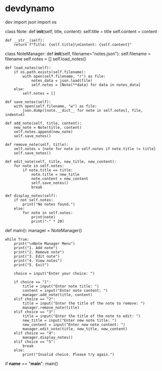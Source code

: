 # devdynamo
dev
import json
import os

class Note:
    def __init__(self, title, content):
        self.title = title
        self.content = content

    def __str__(self):
        return f"Title: {self.title}\nContent: {self.content}"

class NoteManager:
    def __init__(self, filename="notes.json"):
        self.filename = filename
        self.notes = []
        self.load_notes()

    def load_notes(self):
        if os.path.exists(self.filename):
            with open(self.filename, "r") as file:
                notes_data = json.load(file)
                self.notes = [Note(**data) for data in notes_data]
        else:
            self.notes = []

    def save_notes(self):
        with open(self.filename, "w") as file:
            json.dump([note.__dict__ for note in self.notes], file, indent=4)

    def add_note(self, title, content):
        new_note = Note(title, content)
        self.notes.append(new_note)
        self.save_notes()

    def remove_note(self, title):
        self.notes = [note for note in self.notes if note.title != title]
        self.save_notes()

    def edit_note(self, title, new_title, new_content):
        for note in self.notes:
            if note.title == title:
                note.title = new_title
                note.content = new_content
                self.save_notes()
                break

    def display_notes(self):
        if not self.notes:
            print("No notes found.")
        else:
            for note in self.notes:
                print(note)
                print("-" * 20)

def main():
    manager = NoteManager()

    while True:
        print("\nNote Manager Menu")
        print("1. Add note")
        print("2. Remove note")
        print("3. Edit note")
        print("4. View notes")
        print("5. Exit")

        choice = input("Enter your choice: ")

        if choice == "1":
            title = input("Enter note title: ")
            content = input("Enter note content: ")
            manager.add_note(title, content)
        elif choice == "2":
            title = input("Enter the title of the note to remove: ")
            manager.remove_note(title)
        elif choice == "3":
            title = input("Enter the title of the note to edit: ")
            new_title = input("Enter new note title: ")
            new_content = input("Enter new note content: ")
            manager.edit_note(title, new_title, new_content)
        elif choice == "4":
            manager.display_notes()
        elif choice == "5":
            break
        else:
            print("Invalid choice. Please try again.")

if __name__ == "__main__":
    main()
